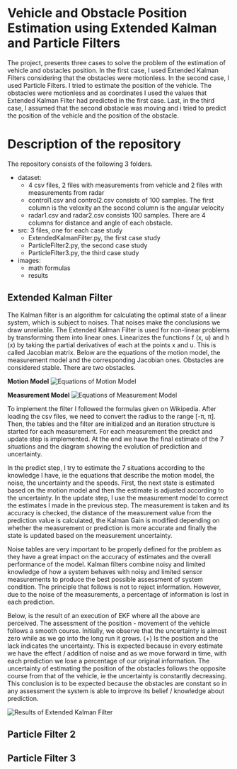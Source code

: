 # Vehicle and Obstacle Position Estimation using Extended Kalman and Particle Filters

The project, presents three cases to solve the problem of the estimation of vehicle and obstacles position. In the first case, I used Extended Kalman Filters considering that the obstacles were motionless. In the second case, I used Particle Filters. I tried to estimate the position of the vehicle. The obstacles were motionless and as coordinates I used the values that Extended Kalman Filter had predicted in the first case. Last, in the third case, I assumed that the second obstacle was moving and i tried to predict the position of the vehicle and the position of the obstacle.

# Description of the repository

The repository consists of the following 3 folders.

- dataset: 
    - 4 csv files, 2 files with measurements from vehicle and 2 files with measurements from radar
    - control1.csv and control2.csv consists of 100 samples. The first column is the veloxity an the second column is the angular velocity
    - radar1.csv and radar2.csv consists 100 samples. There are 4 columns for distance and angle of each obstacle. 
- src: 3 files, one for each case study
    - ExtendedKalmanFilter.py, the first case study
    - ParticleFilter2.py, the second case study
    - ParticleFilter3.py, the third case study
- images: 
    - math formulas
    - results

## Extended Kalman Filter

The Kalman filter is an algorithm for calculating the optimal state of a linear system, which is subject to noises. That noises make the conclusions we draw unreliable. The Extended Kalman Filter is used for non-linear problems by transforming them into linear ones. Linearizes the functions f (x, u) and h (x) by taking the partial derivatives of each at the points x and u. This is called Jacobian matrix. Below are the equations of the motion model, the measurement model and the corresponding Jacobian ones. Obstacles are considered stable. There are two obstacles.

**Motion Model**
![Equations of Motion Model](https://github.com/AngelikiTsintzira/Vehicle-and-Obstacle-Position-Estimation-using-Extended-Kalman-and-Particle-Filters/blob/master/images/motionModelEquations.png?raw=true)

**Measurement Model**
![Equations of Measurement Model](https://github.com/AngelikiTsintzira/Vehicle-and-Obstacle-Position-Estimation-using-Extended-Kalman-and-Particle-Filters/blob/master/images/measurementModelEquations.png?raw=true)

To implement the filter I followed the formulas given on Wikipedia. After loading the csv files, we need to convert the radius to the range [-π, π].
Then, the tables and the filter are initialized and an iteration structure is started for each measurement. For each measurement the predict and update step is implemented. At the end we have the final estimate of the 7 situations and the diagram showing the evolution of prediction and uncertainty. 

In the predict step, I try to estimate the 7 situations according to the knowledge I have, ie the equations that describe the motion model, the noise, the uncertainty and the speeds. First, the next state is estimated based on the motion model and then the estimate is adjusted according to the uncertainty. In the update step, I use the measurement model to correct the estimates I made in the previous step. The measurement is taken and its accuracy is checked, the distance of the measurement value from the prediction value is calculated, the Kalman Gain is modified depending on whether the measurement or prediction is more accurate and finally the state is updated based on the measurement uncertainty.

Noise tables are very important to be properly defined for the problem as they have a great impact on the accuracy of estimates and the overall performance of the model. Kalman filters combine noisy and limited knowledge of how a system behaves with noisy and limited sensor measurements to produce the best possible assessment of system condition. The principle that follows is not to reject information. However, due to the noise of the measurements, a percentage of information is lost in each prediction.

Below, is the result of an execution of EKF where all the above are perceived. The assessment of the position - movement of the vehicle follows a smooth course. Initially, we observe that the uncertainty is almost zero while as we go into the long run it grows. (+) Is the position and the lack indicates the uncertainty. This is expected because in every estimate we have the effect / addition of noise and as we move forward in time, with each prediction we lose a percentage of our original information. The uncertainty of estimating the position of the obstacles follows the opposite course from that of the vehicle, ie the uncertainty is constantly decreasing. This conclusion is to be expected because the obstacles are constant so in any assessment the system is able to improve its belief / knowledge about prediction.

![Results of Extended Kalman Filter](https://github.com/AngelikiTsintzira/Vehicle-and-Obstacle-Position-Estimation-using-Extended-Kalman-and-Particle-Filters/blob/master/images/ExtendedKalmanFilterResults.png?raw=true)

## Particle Filter 2

## Particle Filter 3






